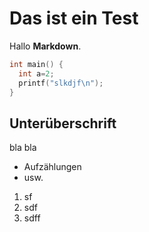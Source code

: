 # Das ist ein Test

Hallo **Markdown**.

```c++
int main() {
  int a=2;
  printf("slkdjf\n");
}
```

## Unterüberschrift

bla bla

- Aufzählungen
- usw.

1. sf
2. sdf
3. sdff


